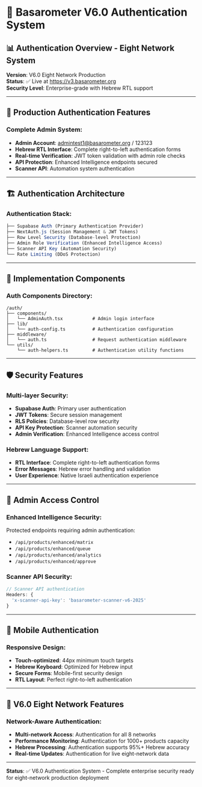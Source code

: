 # 🔐 Basarometer V6.0 Authentication System

## 📊 **Authentication Overview - Eight Network System**
**Version**: V6.0 Eight Network Production  
**Status**: ✅ Live at https://v3.basarometer.org  
**Security Level**: Enterprise-grade with Hebrew RTL support  

---

## 🎯 **Production Authentication Features**

### **Complete Admin System:**
- **Admin Account**: admintest1@basarometer.org / 123123
- **Hebrew RTL Interface**: Complete right-to-left authentication forms
- **Real-time Verification**: JWT token validation with admin role checks
- **API Protection**: Enhanced Intelligence endpoints secured
- **Scanner API**: Automation system authentication

---

## 🏗️ **Authentication Architecture**

### **Authentication Stack:**
```typescript
├── Supabase Auth (Primary Authentication Provider)
├── NextAuth.js (Session Management & JWT Tokens)
├── Row Level Security (Database-level Protection)
├── Admin Role Verification (Enhanced Intelligence Access)
├── Scanner API Key (Automation Security)
└── Rate Limiting (DDoS Protection)
```

---

## 🔧 **Implementation Components**

### **Auth Components Directory:**
```
/auth/
├── components/
│   └── AdminAuth.tsx           # Admin login interface
├── lib/
│   └── auth-config.ts          # Authentication configuration
├── middleware/
│   └── auth.ts                 # Request authentication middleware
└── utils/
    └── auth-helpers.ts         # Authentication utility functions
```

---

## 🛡️ **Security Features**

### **Multi-layer Security:**
- **Supabase Auth**: Primary user authentication
- **JWT Tokens**: Secure session management
- **RLS Policies**: Database-level row security
- **API Key Protection**: Scanner automation security
- **Admin Verification**: Enhanced Intelligence access control

### **Hebrew Language Support:**
- **RTL Interface**: Complete right-to-left authentication forms
- **Error Messages**: Hebrew error handling and validation
- **User Experience**: Native Israeli authentication experience

---

## 🔐 **Admin Access Control**

### **Enhanced Intelligence Security:**
Protected endpoints requiring admin authentication:
- `/api/products/enhanced/matrix`
- `/api/products/enhanced/queue`
- `/api/products/enhanced/analytics`
- `/api/products/enhanced/approve`

### **Scanner API Security:**
```typescript
// Scanner API authentication
Headers: {
  'x-scanner-api-key': 'basarometer-scanner-v6-2025'
}
```

---

## 📱 **Mobile Authentication**

### **Responsive Design:**
- **Touch-optimized**: 44px minimum touch targets
- **Hebrew Keyboard**: Optimized for Hebrew input
- **Secure Forms**: Mobile-first security design
- **RTL Layout**: Perfect right-to-left authentication

---

## 🎯 **V6.0 Eight Network Features**

### **Network-Aware Authentication:**
- **Multi-network Access**: Authentication for all 8 networks
- **Performance Monitoring**: Authentication for 1000+ products capacity
- **Hebrew Processing**: Authentication supports 95%+ Hebrew accuracy
- **Real-time Updates**: Authentication for live eight-network data

---

**Status**: ✅ V6.0 Authentication System - Complete enterprise security ready for eight-network production deployment